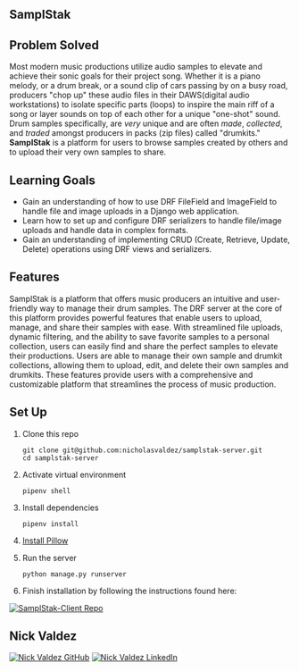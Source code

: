 ## SamplStak

## Problem Solved
Most modern music productions utilize audio samples to elevate and achieve their sonic goals for their project song. Whether it is a piano melody, or a drum break, or a sound clip of cars passing by on a busy road, producers "chop up" these audio files in their DAWS(digital audio workstations) to isolate specific parts (loops) to inspire the main riff of a song or layer sounds on top of each other for a unique "one-shot" sound. Drum samples specifically, are *very* unique and are often *made*, *collected*, and *traded* amongst producers in packs (zip files) called "drumkits." 
**SamplStak** is a platform for users to browse samples created by others and to upload their very own samples to share. 


## Learning Goals

- Gain an understanding of how to use DRF FileField and ImageField to handle file and image uploads in a Django web application.
- Learn how to set up and configure DRF serializers to handle file/image uploads and handle data in complex formats.
- Gain an understanding of implementing CRUD (Create, Retrieve, Update, Delete) operations using DRF views and serializers.


## Features

SamplStak is a platform that offers music producers an intuitive and user-friendly way to manage their drum samples. The DRF server at the core of this platform provides powerful features that enable users to upload, manage, and share their samples with ease. With streamlined file uploads, dynamic filtering, and the ability to save favorite samples to a personal collection, users can easily find and share the perfect samples to elevate their productions. Users are able to manage their own sample and drumkit collections, allowing them to upload, edit, and delete their own samples and drumkits. These features provide users with a comprehensive and customizable platform that streamlines the process of music production.

## Set Up

1. Clone this repo

    ```
    git clone git@github.com:nicholasvaldez/samplstak-server.git
    cd samplstak-server
    ```

2. Activate virtual environment

    ```
    pipenv shell
    ```

3. Install dependencies

    ```
    pipenv install
    ```

4. [Install Pillow](https://pillow.readthedocs.io/en/stable/installation.html)

4. Run the server

    ```
    python manage.py runserver
    ```

5. Finish installation by following the instructions found here:


<a href="https://github.com/nicholasvaldez/samplstak-client" target="_blank"><img src="https://img.shields.io/badge/client_repo%20-%2375120e.svg?&style=for-the-badge&&logoColor=white" alt="SamplStak-Client Repo" style="height: auto !important; width: auto !important;" /></a>

## Nick Valdez

<a href="https://www.github.com/nicholasvaldez/" target="_blank"><img src="https://img.shields.io/badge/github%20-%23121011.svg?&style=for-the-badge&logo=github&logoColor=white" alt="Nick Valdez GitHub" style="height: auto !important;width: auto !important;" /></a> <a href="https://www.linkedin.com/in/nicholasvaldez/" target="_blank"><img src="https://img.shields.io/badge/linkedin%20-%230077B5.svg?&style=for-the-badge&logo=linkedin&logoColor=white" alt="Nick Valdez LinkedIn" style="height: auto !important;width: auto !important;" /></a>
